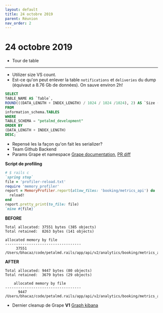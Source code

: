 ```yaml
---
layout: default
title: 24 octobre 2019
parent: Réunion
nav_order: 2
---
```


# 24 octobre 2019

- Tour de table

 ---
- Utilizer size VS count.
- Est-ce qu'on peut enlever la table `notifications` et `deliveries` du dump (équivaut a 8.76 Gb de données). On sauve environ 2h!
```sql
SELECT
TABLE_NAME AS `Table`,
ROUND(((DATA_LENGTH + INDEX_LENGTH) / 1024 / 1024 /1024), 2) AS `Size (GB)`
FROM
information_schema.TABLES
WHERE
TABLE_SCHEMA = "petalmd_development"
ORDER BY
(DATA_LENGTH + INDEX_LENGTH)
DESC;
```

- Repensé les la façon qu'on fait les serializer?
- Team Github Backend
- Params Grape et namespace [Grape documentation](https://github.com/ruby-grape/grape#include-parent-namespaces), [PR diff](https://github.com/petalmd/petalmd.rails/pull/4902/files#diff-f2de8f1752b6f2df73b0c4e755bd69c0R4)

**Script de profiling**
```ruby
# $ rails c
`spring stop`
file = 'profiler-reload.txt'
require 'memory_profiler'
report = MemoryProfiler.report(allow_files: 'booking/metrics_api') do
  reload!
end
report.pretty_print(to_file: file)
`mine #{file}`
```

**BEFORE**
```
Total allocated: 37551 bytes (385 objects)
Total retained:  8263 bytes (141 objects)

allocated memory by file
-----------------------------------
     37551  /Users/bhacaz/code/petalmd.rails/app/api/v2/analytics/booking/metrics_api.rb
```
	
**AFTER**
```
Total allocated: 9447 bytes (80 objects)
Total retained:  3679 bytes (29 objects)

	allocated memory by file
-----------------------------------
      9447  /Users/bhacaz/code/petalmd.rails/app/api/v2/analytics/booking/metrics_api.rb
```
* Dernier cleanup de Grape **V1** [Graph kibana](https://bit.ly/2JiVdaq)


<!--stackedit_data:
eyJoaXN0b3J5IjpbMzY0NDYzNDkwLDE4Nzc0MzE5NzUsMTUxNz
I4NDc4MSw0OTIzNDUzNTMsOTAxNDI3MzAzLC0xOTY5NDYyOTUy
LC0xMjMyNDYyMjI1XX0=
-->